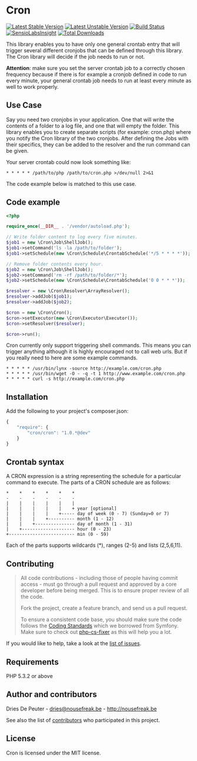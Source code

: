 Cron
====
 [![Latest Stable Version](https://poser.pugx.org/cron/cron/v/stable.png)](https://packagist.org/packages/cron/cron)
 [![Latest Unstable Version](https://poser.pugx.org/cron/cron/v/unstable.png)](//packagist.org/packages/cron/cron)
 [![Build Status](https://travis-ci.org/Cron/Cron.png?branch=master)](https://travis-ci.org/Cron/Cron)
 [![SensioLabsInsight](https://insight.sensiolabs.com/projects/f4992bd7-896a-4340-b2b5-d3af5b281101/mini.png)](https://insight.sensiolabs.com/projects/f4992bd7-896a-4340-b2b5-d3af5b281101)
 [![Total Downloads](https://poser.pugx.org/cron/cron/downloads.png)](https://packagist.org/packages/cron/cron)

This library enables you to have only one general crontab entry that will trigger several different cronjobs that can be
defined through this library. The Cron library will decide if the job needs to run or not.

**Attention**: make sure you set the server crontab job to a correctly chosen frequency because if there is for example
a cronjob defined in code to run every minute, your general crontab job needs to run at least every minute as well to
work properly.

Use Case
--------

Say you need two cronjobs in your application. One that will write the contents of a folder to a log file, and one that
will empty the folder. This library enables you to create separate scripts (for example: cron.php) where you notify
the Cron library of the two cronjobs. After defining the Jobs with their specifics, they can be added to the resolver and
the run command can be given.

Your server crontab could now look something like:
```
* * * * * /path/to/php /path/to/cron.php >/dev/null 2>&1
```

The code example below is matched to this use case.

Code example
------------

```php
<?php

require_once(__DIR__ . '/vendor/autoload.php');

// Write folder content to log every five minutes.
$job1 = new \Cron\Job\ShellJob();
$job1->setCommand('ls -la /path/to/folder');
$job1->setSchedule(new \Cron\Schedule\CrontabSchedule('*/5 * * * *'));

// Remove folder contents every hour.
$job2 = new \Cron\Job\ShellJob();
$job2->setCommand('rm -rf /path/to/folder/*');
$job2->setSchedule(new \Cron\Schedule\CrontabSchedule('0 0 * * *'));

$resolver = new \Cron\Resolver\ArrayResolver();
$resolver->addJob($job1);
$resolver->addJob($job2);

$cron = new \Cron\Cron();
$cron->setExecutor(new \Cron\Executor\Executor());
$cron->setResolver($resolver);

$cron->run();
```

Cron currently only support triggering shell commands. This means you can trigger anything although it is highly encouraged
not to call web urls. But if you really need to here are some example commands.

```
* * * * * /usr/bin/lynx -source http://example.com/cron.php
* * * * * /usr/bin/wget -O - -q -t 1 http://www.example.com/cron.php
* * * * * curl -s http://example.com/cron.php
```

Installation
------------

Add the following to your project's composer.json:

```javascript
{
    "require": {
        "cron/cron": "1.0.*@dev"
    }
}
```

Crontab syntax
--------------

A CRON expression is a string representing the schedule for a particular command to execute.  The parts of a CRON schedule are as follows:

    *    *    *    *    *    *
    -    -    -    -    -    -
    |    |    |    |    |    |
    |    |    |    |    |    + year [optional]
    |    |    |    |    +----- day of week (0 - 7) (Sunday=0 or 7)
    |    |    |    +---------- month (1 - 12)
    |    |    +--------------- day of month (1 - 31)
    |    +-------------------- hour (0 - 23)
    +------------------------- min (0 - 59)

Each of the parts supports wildcards (*), ranges (2-5) and lists (2,5,6,11).

Contributing
------------

> All code contributions - including those of people having commit access - must
> go through a pull request and approved by a core developer before being
> merged. This is to ensure proper review of all the code.
>
> Fork the project, create a feature branch, and send us a pull request.
>
> To ensure a consistent code base, you should make sure the code follows
> the [Coding Standards](http://symfony.com/doc/2.0/contributing/code/standards.html)
> which we borrowed from Symfony.
> Make sure to check out [php-cs-fixer](https://github.com/fabpot/PHP-CS-Fixer) as this will help you a lot.

If you would like to help, take a look at the [list of issues](http://github.com/NoUseFreak/Cron/issues).

Requirements
------------

PHP 5.3.2 or above

Author and contributors
-----------------------

Dries De Peuter - <dries@nousefreak.be> - <http://nousefreak.be>

See also the list of [contributors](https://github.com/NoUseFreak/Cron/contributors) who participated in this project.

License
-------

Cron is licensed under the MIT license.
